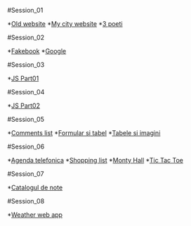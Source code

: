 #Session_01

*[Old website](https://github.com/miualinionut/siit_06/blob/master/lipsa.adelina/s1/old-website.html)
*[My city website](https://github.com/miualinionut/siit_06/blob/master/lipsa.adelina/s1/galati.city.homework/galati.html)
*[3 poeti](https://github.com/miualinionut/siit_06/blob/master/lipsa.adelina/s1/3%20poeti/trei-poeti-home-page.html)

#Session_02

*[Fakebook](https://github.com/miualinionut/siit_06/blob/master/lipsa.adelina/s2/t8.html)
*[Google](https://github.com/miualinionut/siit_06/blob/master/lipsa.adelina/s2/T9.html)

#Session_03

*[JS Part01](https://github.com/miualinionut/siit_06/blob/master/lipsa.adelina/s3/teme%20S3.js)

#Session_04

*[JS Part02](https://github.com/miualinionut/siit_06/blob/master/lipsa.adelina/s4/teme%20s4.js)

#Session_05

*[Comments list]()
*[Formular si tabel]()
*[Tabele si imagini]()

#Session_06

*[Agenda telefonica]()
*[Shopping list]()
*[Monty Hall]()
*[Tic Tac Toe]()

#Session_07

*[Catalogul de note]()

#Session_08

*[Weather web app]()